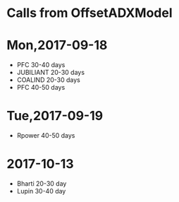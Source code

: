 # Calls from OffsetADXModel

# Mon,2017-09-18  

* PFC		30-40 days
* JUBILIANT 20-30 days
* COALIND	20-30 days
* PFC		40-50 days

# Tue,2017-09-19 

* Rpower 	40-50 days

# 2017-10-13
* Bharti	20-30 day
* Lupin 	30-40 day
